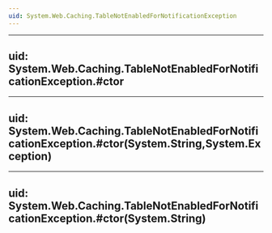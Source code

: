 ```yaml
---
uid: System.Web.Caching.TableNotEnabledForNotificationException
---
```


---
uid: System.Web.Caching.TableNotEnabledForNotificationException.#ctor
---

---
uid: System.Web.Caching.TableNotEnabledForNotificationException.#ctor(System.String,System.Exception)
---

---
uid: System.Web.Caching.TableNotEnabledForNotificationException.#ctor(System.String)
---
